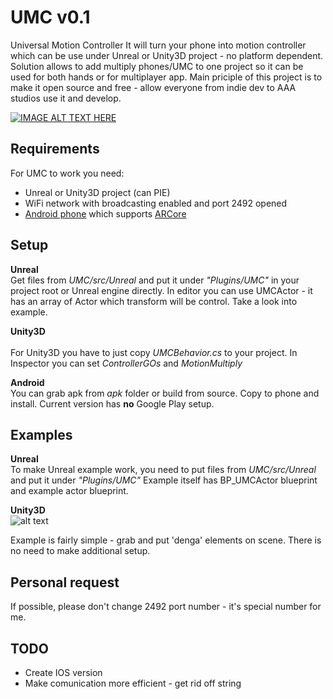 # UMC v0.1
Universal Motion Controller
It will turn your phone into motion controller which can be use under Unreal or Unity3D project - no platform dependent.
Solution allows to add multiply phones/UMC to one project so it can be used for both hands or for multiplayer app.
Main priciple of this project is to make it open source and free - allow everyone from indie dev to AAA studios use it and develop.

[![IMAGE ALT TEXT HERE](https://img.youtube.com/vi/YOUTUBE_VIDEO_ID_HERE/0.jpg)](https://www.youtube.com/watch?v=YOUTUBE_VIDEO_ID_HERE)

## Requirements
For UMC to work you need:
* Unreal or Unity3D project (can PIE)
* WiFi network with broadcasting enabled and port 2492 opened 
* [Android phone](https://developers.google.com/ar/discover/supported-devices) which supports [ARCore](https://developers.google.com/ar/)

## Setup
**Unreal**<br> 
Get files from *UMC/src/Unreal* and put it under *"Plugins/UMC"* in your project root or Unreal engine directly. In editor you can use UMCActor - it has an array of Actor which transform will be control. Take a look into example.

**Unity3D**<br>  
For Unity3D you have to just copy *UMCBehavior.cs* to your project. In Inspector you can set *ControllerGOs* and *MotionMultiply*

**Android**<br> 
You can grab apk from *apk* folder or build from source. Copy to phone and install. Current version has **no** Google Play setup.

## Examples
**Unreal**<br> 
To make Unreal example work, you need to put files from *UMC/src/Unreal* and put it under *"Plugins/UMC"*
Example itself has BP_UMCActor blueprint and example actor blueprint.

**Unity3D**<br> 
![alt text](https://i.imgur.com/yV2eN0W.png)

Example is fairly simple - grab and put 'denga' elements on scene.
There is no need to make additional setup.

## Personal request
If possible, please don't change 2492 port number - it's special number for me.

## TODO
- Create IOS version
- Make comunication more efficient - get rid off string
